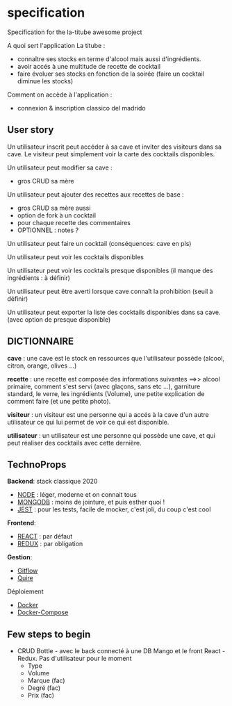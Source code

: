 # specification

Specification for the la-titube awesome project

A quoi sert l'application La titube :

* connaître ses stocks en terme d'alcool mais aussi d'ingrédients.
* avoir accés à une multitude de recette de cocktail
* faire évoluer ses stocks en fonction de la soirée (faire un cocktail diminue les stocks)

Comment on accède à l'application :

* connexion & inscription classico del madrido

## User story

Un utilisateur inscrit peut accéder à sa cave et inviter des visiteurs dans sa cave.
Le visiteur peut simplement voir la carte des cocktails disponibles.

Un utilisateur peut modifier sa cave :

* gros CRUD sa mère

Un utilisateur peut ajouter des recettes aux recettes de base :

* gros CRUD sa mère aussi
* option de fork à un cocktail
* pour chaque recette des commentaires
* OPTIONNEL : notes ?

Un utilisateur peut faire un cocktail (conséquences: cave en pls)

Un utilisateur peut voir les cocktails disponibles

Un utilisateur peut voir les cocktails presque disponibles (il manque des ingrédients : à définir)

Un utilisateur peut être averti lorsque cave connaît la prohibition (seuil à définir)

Un utilisateur peut exporter la liste des cocktails disponibles dans sa cave. (avec option de presque disponible)

## DICTIONNAIRE

__cave__ : une cave est le stock en ressources que l'utilisateur possède (alcool, citron, orange, olives ...)

__recette__ : une recette est composée des informations suivantes ==>> alcool primaire, comment s'est servi (avec glaçons, sans etc ...), garniture standard, le verre, les ingrédients (Volume), une petite explication de comment faire (et une petite photo).

__visiteur__ : un visiteur est une personne qui a accés à la cave d'un autre utilisateur ce qui lui permet de voir ce qui est disponible.

__utilisateur__ : un utilisateur est une personne qui possède une cave, et qui peut réaliser des cocktails avec cette dernière.

## TechnoProps

**Backend**: stack classique 2020

* [NODE](https://nodejs.org/en/docs/) : léger, moderne et on connait tous
* [MONGODB](https://docs.mongodb.com/) : moins de jointure, et puis esther quoi !
* [JEST](https://jestjs.io/docs/en/getting-started) : pour les tests, facile de mocker, c'est joli, du coup c'est cool

**Frontend**:

* [REACT](https://reactjs.org/docs/) : par défaut
* [REDUX](https://redux.js.org/introduction/getting-started) : par obligation

**Gestion**:

* [Gitflow](https://danielkummer.github.io/git-flow-cheatsheet/index.fr_FR.html)
* [Quire](https://quire.io/)

Déploiement

* [Docker](https://docs.docker.com/)
* [Docker-Compose](https://docs.docker.com/compose/)
## Few steps to begin 

- CRUD Bottle - avec le back connecté à une DB Mango et le front React - Redux. Pas d'utilisateur pour le moment
  - Type
  - Volume
  - Marque (fac)
  - Degré (fac)
  - Prix (fac)
